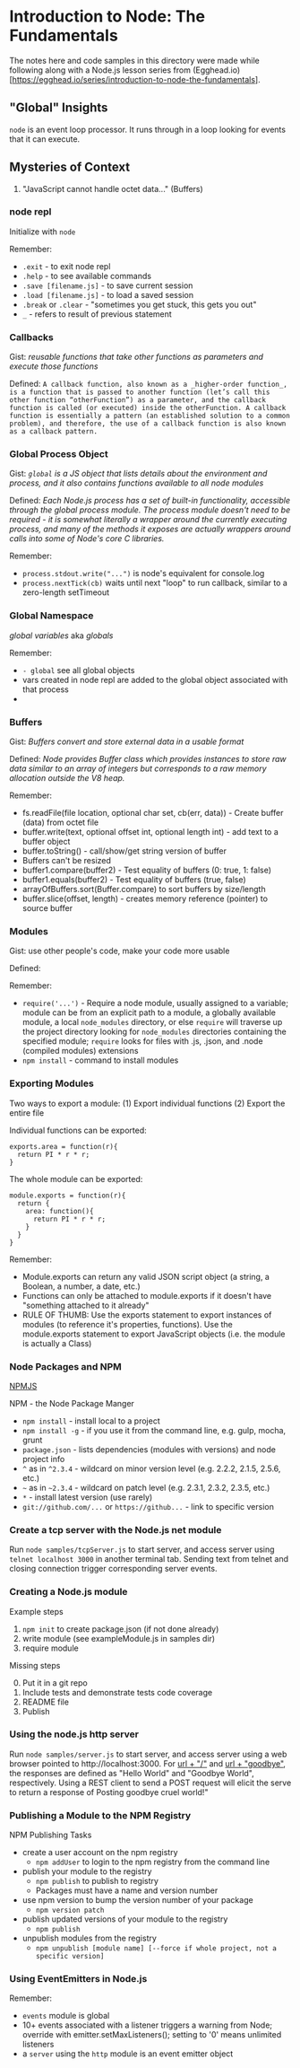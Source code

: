 # Introduction to Node: The Fundamentals

The notes here and code samples in this directory were made while following along with a Node.js lesson series from (Egghead.io)[https://egghead.io/series/introduction-to-node-the-fundamentals].

## "Global" Insights

`node` is an event loop processor. It runs through in a loop looking for events that it can execute.

## Mysteries of Context

1. "JavaScript cannot handle octet data..." (Buffers)

### node repl

Initialize with `node`

Remember:

* `.exit` - to exit node repl
* `.help` - to see available commands
* `.save [filename.js]` - to save current session
* `.load [filename.js]` - to load a saved session
* `.break` or `.clear` - "sometimes you get stuck, this gets you out"
* `_` - refers to result of previous statement


### Callbacks

Gist: _reusable functions that take other functions as parameters and execute those functions_

Defined: `A callback function, also known as a _higher-order function_, is a function that is passed to another function (let’s call this other function “otherFunction”) as a parameter, and the callback function is called (or executed) inside the otherFunction. A callback function is essentially a pattern (an established solution to a common problem), and therefore, the use of a callback function is also known as a callback pattern.`


### Global Process Object

Gist: _`global` is a JS object that lists details about the environment and process, and it also contains functions available to all node modules_

Defined: _Each Node.js process has a set of built-in functionality, accessible through the global process module. The process module doesn't need to be required - it is somewhat literally a wrapper around the currently executing process, and many of the methods it exposes are actually wrappers around calls into some of Node's core C libraries._

Remember:

- `process.stdout.write("...")` is node's equivalent for console.log
- `process.nextTick(cb)` waits until next "loop" to run callback, similar to a zero-length setTimeout


### Global Namespace

_global variables_ aka _globals_

Remember:

- `- global` see all global objects
- vars created in node repl are added to the global object associated with that process
-


### Buffers

Gist: _Buffers convert and store external data in a usable format_

Defined: _Node provides Buffer class which provides instances to store raw data similar to an array of integers but corresponds to a raw memory allocation outside the V8 heap._

Remember:
- fs.readFile(file location, optional char set, cb(err, data)) - Create buffer (data) from octet file
- buffer.write(text, optional offset int, optional length int) - add text to a buffer object
- buffer.toString() - call/show/get string version of buffer
- Buffers can't be resized
- buffer1.compare(buffer2) - Test equality of buffers (0: true, 1: false)
- buffer1.equals(buffer2) - Test equality of buffers (true, false)
- arrayOfBuffers.sort(Buffer.compare) to sort buffers by size/length
- buffer.slice(offset, length) - creates memory reference (pointer) to source buffer

### Modules

Gist: use other people's code, make your code more usable

Defined:

Remember:
- `require('...')` - Require a node module, usually assigned to a variable; module can be from an explicit path to a module, a globally available module, a local `node_modules` directory, or else `require` will traverse up the project directory looking for `node_modules` directories containing the specified module; `require` looks for files with .js, .json, and .node (compiled modules) extensions
- `npm install` - command to install modules

### Exporting Modules

Two ways to export a module:
(1) Export individual functions
(2) Export the entire file

Individual functions can be exported:
```
exports.area = function(r){
  return PI * r * r;
}
```

The whole module can be exported:
```
module.exports = function(r){
  return {
    area: function(){
      return PI * r * r;
    }
  }
}
```

Remember:

- Module.exports can return any valid JSON script object (a string, a Boolean, a number, a date, etc.)
- Functions can only be attached to module.exports if it doesn't have "something attached to it already"
- RULE OF THUMB: Use the exports statement to export instances of modules (to reference it's properties, functions). Use the module.exports statement to export JavaScript objects (i.e. the module is actually a Class)


### Node Packages and NPM

[NPMJS](https://www.npmjs.com)

NPM - the Node Package Manger

- `npm install` - install local to a project
- `npm install -g` - if you use it from the command line, e.g. gulp, mocha, grunt
- `package.json` - lists dependencies (modules with versions) and node project info
- `^` as in `^2.3.4` - wildcard on minor version level (e.g. 2.2.2, 2.1.5, 2.5.6, etc.)
- `~` as in `~2.3.4` - wildcard on patch level (e.g. 2.3.1, 2.3.2, 2.3.5, etc.)
- `*` - install latest version (use rarely)
- `git://github.com/...` or `https://github...` - link to specific version

### Create a tcp server with the Node.js net module

Run `node samples/tcpServer.js` to start server, and access server using `telnet localhost 3000` in another terminal tab. Sending text from telnet and closing connection trigger corresponding server events.

### Creating a Node.js module

Example steps

1. `npm init` to create package.json (if not done already)
2. write module (see exampleModule.js in samples dir)
3. require module

Missing steps

0. Put it in a git repo
1. Include tests and demonstrate tests code coverage
2. README file
3. Publish

### Using the node.js http server

Run `node samples/server.js` to start server, and access server using a web browser pointed to http://localhost:3000. For [url + "/"](http://localhost:3000/) and [url + "goodbye"](http://localhost:3000/goodbye), the responses are defined as "Hello World" and "Goodbye World", respectively. Using a REST client to send a POST request will elicit the serve to return a response of Posting goodbye cruel world!"

### Publishing a Module to the NPM Registry

NPM Publishing Tasks

* create a user account on the npm registry
	* `npm addUser` to login to the npm registry from the command line
* publish your module to the registry
	* `npm publish` to publish to registry
	* Packages must have a name and version number
* use npm version to bump the version number of your package
	* `npm version patch`
* publish updated versions of your module to the registry
	* `npm publish`
* unpublish modules from the registry
	* `npm unpublish [module name] [--force if whole project, not a specific version]`


### Using EventEmitters in Node.js

Remember:

- `events` module is global
- 10+ events associated with a listener triggers a warning from Node; override with emitter.setMaxListeners(); setting to '0' means unlimited listeners
- a `server` using the `http` module is an event emitter object
